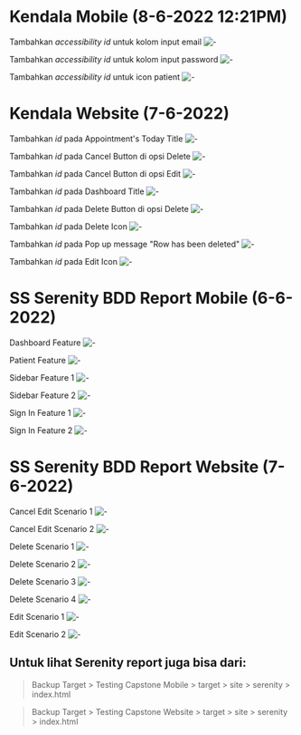 # Kendala Mobile (8-6-2022 12:21PM)

Tambahkan _accessibility id_ untuk kolom input email
![-](./Backup%20Target/Testing%20Capstone%20Mobile/Kendala/input%20email.png)

Tambahkan _accessibility id_ untuk kolom input password
![-](./Backup%20Target/Testing%20Capstone%20Mobile/Kendala/input%20password.png)

Tambahkan _accessibility id_ untuk icon patient
![-](./Backup%20Target/Testing%20Capstone%20Mobile/Kendala/Icon%20Patient.png)

# Kendala Website (7-6-2022)

Tambahkan _id_ pada Appointment's Today Title
![-](./Backup%20Target/Testing%20Capstone%20Website/Kendala/Appointment's%20Today%20Title.png)

Tambahkan _id_ pada Cancel Button di opsi Delete
![-](./Backup%20Target/Testing%20Capstone%20Website/Kendala/Cancel%20Button%20Delete.png)

Tambahkan _id_ pada Cancel Button di opsi Edit
![-](./Backup%20Target/Testing%20Capstone%20Website/Kendala/Cancel%20Button%20Edit.png)

Tambahkan _id_ pada Dashboard Title
![-](./Backup%20Target/Testing%20Capstone%20Website/Kendala/Dasboard%20Title.png)

Tambahkan _id_ pada Delete Button di opsi Delete
![-](./Backup%20Target/Testing%20Capstone%20Website/Kendala/Delete%20Button.png)

Tambahkan _id_ pada Delete Icon
![-](./Backup%20Target/Testing%20Capstone%20Website/Kendala/Delete%20icon.png)

Tambahkan _id_ pada Pop up message "Row has been deleted"
![-](./Backup%20Target/Testing%20Capstone%20Website/Kendala/Delete%20Success.png)

Tambahkan _id_ pada Edit Icon
![-](./Backup%20Target/Testing%20Capstone%20Website/Kendala/Edit%20icon.png)

# SS Serenity BDD Report Mobile (6-6-2022)

Dashboard Feature
![-](./Backup%20Target/Testing%20Capstone%20Mobile/Report/Dashboard.png)

Patient Feature
![-](./Backup%20Target/Testing%20Capstone%20Mobile/Report/Patient%20Feature.png)

Sidebar Feature 1
![-](./Backup%20Target/Testing%20Capstone%20Mobile/Report/Sidebar%20Feature%201.png)

Sidebar Feature 2
![-](./Backup%20Target/Testing%20Capstone%20Mobile/Report/Sidebar%20Feature%202.png)

Sign In Feature 1
![-](./Backup%20Target/Testing%20Capstone%20Mobile/Report/Sign%20In%20Feature%201.png)

Sign In Feature 2
![-](./Backup%20Target/Testing%20Capstone%20Mobile/Report/Sign%20In%20Feature%202.png)

# SS Serenity BDD Report Website (7-6-2022)

Cancel Edit Scenario 1
![-](./Backup%20Target/Testing%20Capstone%20Website/Report/Cancel%20Edit%20Scenario%201.png)

Cancel Edit Scenario 2
![-](./Backup%20Target/Testing%20Capstone%20Website/Report/Cancel%20Edit%20Scenario%202.png)

Delete Scenario 1
![-](./Backup%20Target/Testing%20Capstone%20Website/Report/Delete%20Scenario%201.png)

Delete Scenario 2
![-](./Backup%20Target/Testing%20Capstone%20Website/Report/Delete%20Scenario%202.png)

Delete Scenario 3
![-](./Backup%20Target/Testing%20Capstone%20Website/Report/Delete%20Scenario%203.png)

Delete Scenario 4
![-](./Backup%20Target/Testing%20Capstone%20Website/Report/Delete%20Scenario%204.png)

Edit Scenario 1
![-](./Backup%20Target/Testing%20Capstone%20Website/Report/Edit%20Scenario%201.png)

Edit Scenario 2
![-](./Backup%20Target/Testing%20Capstone%20Website/Report/Edit%20Scenario%202.png)

## Untuk lihat Serenity report juga bisa dari:

> Backup Target > Testing Capstone Mobile > target > site > serenity > index.html

> Backup Target > Testing Capstone Website > target > site > serenity > index.html
